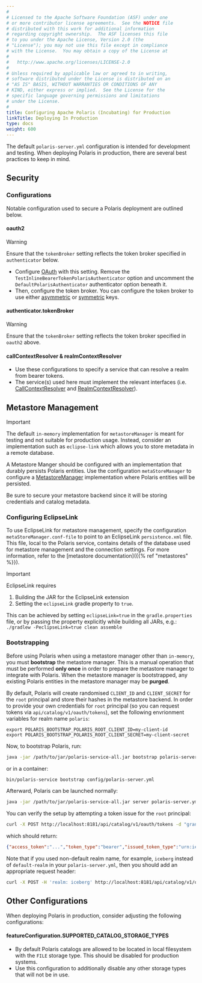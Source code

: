 ```yaml
---
#
# Licensed to the Apache Software Foundation (ASF) under one
# or more contributor license agreements.  See the NOTICE file
# distributed with this work for additional information
# regarding copyright ownership.  The ASF licenses this file
# to you under the Apache License, Version 2.0 (the
# "License"); you may not use this file except in compliance
# with the License.  You may obtain a copy of the License at
#
#   http://www.apache.org/licenses/LICENSE-2.0
#
# Unless required by applicable law or agreed to in writing,
# software distributed under the License is distributed on an
# "AS IS" BASIS, WITHOUT WARRANTIES OR CONDITIONS OF ANY
# KIND, either express or implied.  See the License for the
# specific language governing permissions and limitations
# under the License.
#
title: Configuring Apache Polaris (Incubating) for Production
linkTitle: Deploying In Production
type: docs
weight: 600
---
```


The default `polaris-server.yml` configuration is intended for development and testing. When deploying Polaris in production, there are several best practices to keep in mind.

## Security

### Configurations

Notable configuration used to secure a Polaris deployment are outlined below.

#### oauth2

> [!WARNING]  
> Ensure that the `tokenBroker` setting reflects the token broker specified in `authenticator` below.

* Configure [OAuth](https://oauth.net/2/) with this setting. Remove the `TestInlineBearerTokenPolarisAuthenticator` option and uncomment the `DefaultPolarisAuthenticator` authenticator option beneath it.
* Then, configure the token broker. You can configure the token broker to use either [asymmetric](https://github.com/apache/polaris/blob/b482617bf8cc508b37dbedf3ebc81a9408160a5e/polaris-service/src/main/java/io/polaris/service/auth/JWTRSAKeyPair.java#L24) or [symmetric](https://github.com/apache/polaris/blob/b482617bf8cc508b37dbedf3ebc81a9408160a5e/polaris-service/src/main/java/io/polaris/service/auth/JWTSymmetricKeyBroker.java#L23) keys.

#### authenticator.tokenBroker

> [!WARNING]  
> Ensure that the `tokenBroker` setting reflects the token broker specified in `oauth2` above.

#### callContextResolver & realmContextResolver
* Use these configurations to specify a service that can resolve a realm from bearer tokens.
* The service(s) used here must implement the relevant interfaces (i.e. [CallContextResolver](https://github.com/apache/polaris/blob/8290019c10290a600e40b35ddb1e2f54bf99e120/polaris-service/src/main/java/io/polaris/service/context/CallContextResolver.java#L27) and [RealmContextResolver](https://github.com/apache/polaris/blob/7ce86f10a68a3b56aed766235c88d6027c0de038/polaris-service/src/main/java/io/polaris/service/context/RealmContextResolver.java)).

## Metastore Management

> [!IMPORTANT]  
> The default `in-memory` implementation for `metastoreManager` is meant for testing and not suitable for production usage. Instead, consider an implementation such as `eclipse-link` which allows you to store metadata in a remote database.

A Metastore Manger should be configured with an implementation that durably persists Polaris entities. Use the configuration `metaStoreManager` to configure a [MetastoreManager](https://github.com/apache/polaris/blob/627dc602eb15a3258dcc32babf8def34cf6de0e9/polaris-core/src/main/java/io/polaris/core/persistence/PolarisMetaStoreManager.java#L47) implementation where Polaris entities will be persisted. 

Be sure to secure your metastore backend since it will be storing credentials and catalog metadata.

### Configuring EclipseLink

To use EclipseLink for metastore management, specify the configuration `metaStoreManager.conf-file` to point to an EclipseLink `persistence.xml` file. This file, local to the Polaris service, contains details of the database used for metastore management and the connection settings. For more information, refer to the [metastore documentation]({{% ref "metastores" %}}).

> [!IMPORTANT]
> EclipseLink requires
> 1. Building the JAR for the EclipseLink extension
> 2. Setting the `eclipseLink` gradle property to `true`.
>
> This can be achieved by setting `eclipseLink=true` in the `gradle.properties` file, or by passing the property explicitly while building all JARs, e.g.: `./gradlew -PeclipseLink=true clean assemble`

### Bootstrapping

Before using Polaris when using a metastore manager other than `in-memory`, you must **bootstrap** the metastore manager. This is a manual operation that must be performed **only once** in order to prepare the metastore manager to integrate with Polaris. When the metastore manager is bootstrapped, any existing Polaris entities in the metastore manager may be **purged**.

By default, Polaris will create randomised `CLIENT_ID` and `CLIENT_SECRET` for the `root` principal and store their hashes in the metastore backend. In order to provide your own credentials for `root` principal (so you can request tokens via `api/catalog/v1/oauth/tokens`), set the following envrionment variables for realm name `polaris`:

```
export POLARIS_BOOTSTRAP_POLARIS_ROOT_CLIENT_ID=my-client-id
export POLARIS_BOOTSTRAP_POLARIS_ROOT_CLIENT_SECRET=my-client-secret
```

Now, to bootstrap Polaris, run:

```bash
java -jar /path/to/jar/polaris-service-all.jar bootstrap polaris-server.yml
```

or in a container:

```bash
bin/polaris-service bootstrap config/polaris-server.yml
```

Afterward, Polaris can be launched normally:

```bash
java -jar /path/to/jar/polaris-service-all.jar server polaris-server.yml
```

You can verify the setup by attempting a token issue for the `root` principal:

```bash
curl -X POST http://localhost:8181/api/catalog/v1/oauth/tokens -d "grant_type=client_credentials&client_id=my-client-id&client_secret=my-client-secret&scope=PRINCIPAL_ROLE:ALL"
```

which should return:

```json
{"access_token":"...","token_type":"bearer","issued_token_type":"urn:ietf:params:oauth:token-type:access_token","expires_in":3600}
```

Note that if you used non-default realm name, for example, `iceberg` instead of `default-realm` in your `polaris-server.yml`, then you should add an appropriate request header:
```bash
curl -X POST -H 'realm: iceberg' http://localhost:8181/api/catalog/v1/oauth/tokens -d "grant_type=client_credentials&client_id=my-client-id&client_secret=my-client-secret&scope=PRINCIPAL_ROLE:ALL"
```

## Other Configurations

When deploying Polaris in production, consider adjusting the following configurations:

#### featureConfiguration.SUPPORTED_CATALOG_STORAGE_TYPES
  - By default Polaris catalogs are allowed to be located in local filesystem with the `FILE` storage type. This should be disabled for production systems.
  - Use this configuration to additionally disable any other storage types that will not be in use.


